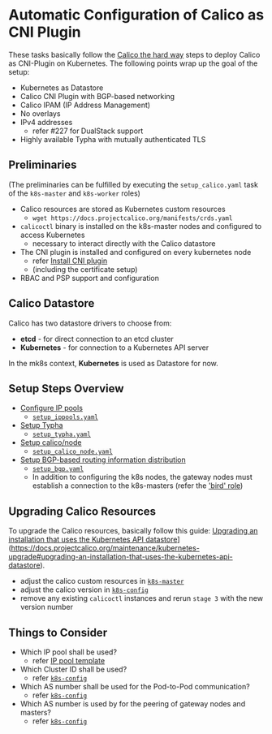 # Automatic Configuration of Calico as CNI Plugin

These tasks basically follow the [Calico the hard way](https://docs.projectcalico.org/getting-started/kubernetes/hardway/) steps to deploy Calico as CNI-Plugin on Kubernetes. The following points wrap up the goal of the setup:

* Kubernetes as Datastore
* Calico CNI Plugin with BGP-based networking
* Calico IPAM (IP Address Management)
* No overlays
* IPv4 addresses
  * refer #227 for DualStack support
* Highly available Typha with mutually authenticated TLS

## Preliminaries

(The preliminaries can be fulfilled by executing the `setup_calico.yaml` task of the `k8s-master` and `k8s-worker` roles)

* Calico resources are stored as Kubernetes custom resources
  * `wget https://docs.projectcalico.org/manifests/crds.yaml`
* `calicoctl` binary is installed on the k8s-master nodes and configured to access Kubernetes
  * necessary to interact directly with the Calico datastore
* The CNI plugin is installed and configured on every kubernetes node
  * refer [Install CNI plugin](https://docs.projectcalico.org/getting-started/kubernetes/hardway/install-cni-plugin)
  * (including the certificate setup)
* RBAC and PSP support and configuration

## Calico Datastore

Calico has two datastore drivers to choose from:

* **etcd** - for direct connection to an etcd cluster
* **Kubernetes** - for connection to a Kubernetes API server

In the mk8s context, **Kubernetes** is used as Datastore for now.

## Setup Steps Overview

* [Configure IP pools](https://docs.projectcalico.org/getting-started/kubernetes/hardway/configure-ip-pools)
  * [`setup_ippools.yaml`](tasks/setup_ippools.yaml)
* [Setup Typha](https://docs.projectcalico.org/getting-started/kubernetes/hardway/install-typha)
  * [`setup_typha.yaml`](tasks/setup_typha.yaml)
* [Setup calico/node](https://docs.projectcalico.org/getting-started/kubernetes/hardway/install-node)
  * [`setup_calico_node.yaml`](tasks/setup_calico_node.yaml)
* [Setup BGP-based routing information distribution](https://docs.projectcalico.org/reference/resources/bgpconfig)
  * [`setup_bgp.yaml`](tasks/setup_bgp.yaml)
  * In addition to configuring the k8s nodes, the gateway nodes must establish a connection to the k8s-masters (refer the ['bird' role](../bird/templates/bird.conf))

## Upgrading Calico Resources

To upgrade the Calico resources, basically follow this guide: [Upgrading an installation that uses the Kubernetes API datastore]([)](https://docs.projectcalico.org/maintenance/kubernetes-upgrade#upgrading-an-installation-that-uses-the-kubernetes-api-datastore).

* adjust the calico custom resources in [`k8s-master`](../k8s-master/)
* adjust the calico version in [`k8s-config`](../k8s-config/defaults/main.yaml)
* remove any existing `calicoctl` instances and rerun `stage 3` with the new version number

## Things to Consider

* Which IP pool shall be used?
  * refer [IP pool template](templates/ippools.yaml.j2)
* Which Cluster ID shall be used?
  * refer [`k8s-config`](../k8s-config/defaults/main.yaml)
* Which AS number shall be used for the Pod-to-Pod communication?
  * refer [`k8s-config`](../k8s-config/defaults/main.yaml)
* Which AS number is used by for the peering of gateway nodes and masters?
  * refer [`k8s-config`](../k8s-config/defaults/main.yaml)

